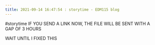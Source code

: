 ```yaml
---
title: 2021-09-14 16:47:54 : storytime - EDM115 blog
---
```


#storytime IF YOU SEND A LINK NOW, THE FILE WILL BE SENT WITH A GAP OF 3 HOURS  
  
WAIT UNTIL I FIXED THIS
